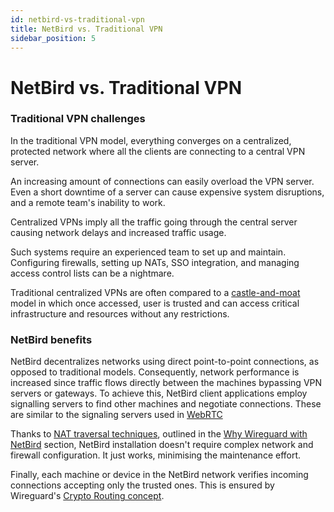 ```yaml
---
id: netbird-vs-traditional-vpn
title: NetBird vs. Traditional VPN
sidebar_position: 5
---
```


# NetBird vs. Traditional VPN

### Traditional VPN challenges
In the traditional VPN model, everything converges on a centralized, protected network where all the clients are connecting to a central VPN server.

An increasing amount of connections can easily overload the VPN server.
Even a short downtime of a server can cause expensive system disruptions, and a remote team's inability to work.

Centralized VPNs imply all the traffic going through the central server causing network delays and increased traffic usage.

Such systems require an experienced team to set up and maintain.
Configuring firewalls, setting up NATs, SSO integration, and managing access control lists can be a nightmare.

Traditional centralized VPNs are often compared to a [castle-and-moat](https://en.wikipedia.org/wiki/Moat) model
in which once accessed, user is trusted and can access critical infrastructure and resources without any restrictions.

### NetBird benefits

NetBird decentralizes networks using direct point-to-point connections, as opposed to traditional models.
Consequently, network performance is increased since traffic flows directly between the machines bypassing VPN servers or gateways.
To achieve this, NetBird client applications employ signalling servers to find other machines and negotiate connections.
These are similar to the signaling servers used in [WebRTC](https://developer.mozilla.org/en-US/docs/Web/API/WebRTC_API/Signaling_and_video_calling#the_signaling_server)

Thanks to [NAT traversal techniques](https://en.wikipedia.org/wiki/NAT_traversal),
outlined in the [Why Wireguard with NetBird](/wireguard-plus-netbird) section,
NetBird installation doesn't require complex network and firewall configuration.
It just works, minimising the maintenance effort.

Finally, each machine or device in the NetBird network verifies incoming connections accepting only the trusted ones.
This is ensured by Wireguard's [Crypto Routing concept](https://www.wireguard.com/#cryptokey-routing).